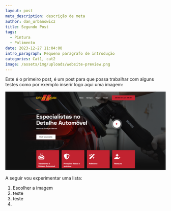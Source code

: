 ```yaml
---
layout: post
meta_description: descrição de meta
author: dan_urbanowicz
title: Segundo Post
tags:
  - Pintura
  - Polimento
date: 2023-12-27 11:04:00
intro_paragraph: Pequeno paragrafo de introdução
categories: Cat1, cat2
image: /assets/img/uploads/website-preview.png
---
```

E﻿ste é o primeiro post, é um post para que possa trabalhar com alguns testes como por exemplo inserir logo aqui uma imagem:

![](/assets/img/uploads/website-preview.png)

A﻿ seguir vou experimentar uma lista:

1. E﻿scolher a imagem
2. t﻿este 
3. t﻿este
4.